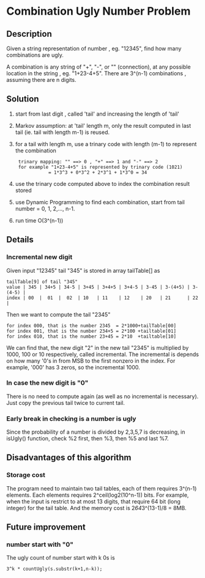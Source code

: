 # Combination Ugly Number Problem

## Description

Given a string representation of number , eg. "12345", find how many combinations are ugly. 

A combination is any string of "+", "-", or "" (connection), at any possible location in the string , eg. "1+23-4+5". There are 3^(n-1) combinations , assuming there are n digits. 

## Solution 

1. start from last digit , called 'tail' and increasing the length of 'tail'
2. Markov assumption: at 'tail' length m, only the result computed in last tail (ie. tail with length m-1) is reused.
3. for a tail with length m, use a trinary code with length (m-1) to represent the combination 

		trinary mapping: "" ==> 0 , "+" ==> 1 and "-" ==> 2
        for example "1+23-4+5" is represented by trinary code (1021)
				   = 1*3^3 + 0*3^2 + 2*3^1 + 1*3^0 = 34
4. use the trinary code computed above to index the combination result stored
5. use Dynamic Programming to find each combination, start from tail number = 0, 1, 2,..., n-1. 
6. run time O(3^(n-1))

## Details

### Incremental new digit
Given input "12345" tail "345" is stored in array tailTable[] as

	tailTable[9] of tail "345"
	value | 345 | 34+5 | 34-5 | 3+45 | 3+4+5 | 3+4-5 | 3-45 | 3-(4+5) | 3-(4-5) |  
	index | 00  |  01  |  02  | 10   | 11    | 12    | 20   | 21      | 22      |

Then we want to compute the tail "2345"  

	for index 000, that is the number 2345  = 2*1000+tailTable[00]  
	for index 001, that is the number 234+5 = 2*100 +tailtable[01]  
	for index 010, that is the number 23+45 = 2*10  +tailtable[10]  

We can find that, the new digit "2" in the new tail "2345" is multiplied by 1000, 100 or 10 respectively, called incremental. The incremental is depends on how many '0's in from MSB to the first nonzero in the index. For example, '000' has 3 zeros, so the incremental 1000. 

### In case the new digit is "0"

There is no need to compute again (as well as no incremental is necessary). Just copy the previous tail twice to current tail. 

### Early break in checking is a number is ugly

Since the probability of a number is divided by 2,3,5,7 is decreasing, in isUgly() function, check %2 first, then %3, then %5 and last %7. 

## Disadvantages of this algorithm

### Storage cost
The program need to maintain two tail tables, each of them requires 3^(n-1) elements. Each elements requires 2^ceil(log2(10^n-1)) bits. For example, when the input is restrict to at most 13 digits, that require 64 bit (long integer) for the tail table. And the memory cost is 2*64*3^(13-1)/8 = 8MB. 

## Future improvement

### number start with "0"
The ugly count of number start with k 0s is 

	3^k * countUgly(s.substr(k+1,n-k)); 